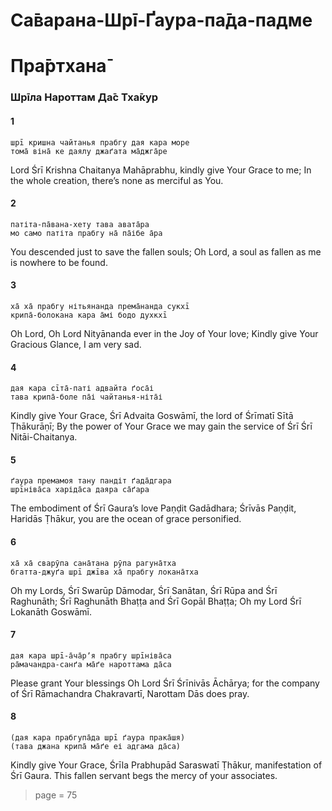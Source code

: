 # Са̄варана-Шрī-Ґаура-па̄да-падме
# Пра̄ртхана̄

### Шрīла Нароттам Да̄с Тха̄кур

#### 1

    шрī кришна чайтанья прабгу дая кара море
    тома̄ віна̄ ке даялу джаґата ма̄джга̄ре

Lord Śrī Krishna Chaitanya Mahāprabhu, kindly give Your Grace to me; In the whole creation, there’s none as merciful as You.

#### 2

    патіта-па̄вана-хету тава авата̄ра
    мо само патіта прабгу на̄ па̄ібе а̄ра

You descended just to save the fallen souls; Oh Lord, a soul as fallen as me is nowhere to be found.

#### 3

    ха̄ ха̄ прабгу нітьянанда према̄нанда сукхī
    крипа̄-болокана кара а̄мі бодо духкхī

Oh Lord, Oh Lord Nityānanda ever in the Joy of Your love; Kindly give Your Gracious Glance, I am very sad.

#### 4

    дая кара сīта̄-паті адвайта ґоса̄і
    тава крипа̄-боле па̄і чайтанья-ніта̄і

Kindly give Your Grace, Śrī Advaita Goswāmī, the lord of Śrīmatī Sītā Ṭhākurāṇī; By the power of Your Grace we may gain the service of Śrī Śrī Nitāi-Chaitanya.

#### 5

    ґаура премамоя тану пандіт ґада̄дгара
    шрīніва̄са харіда̄са даяра са̄ґара

The embodiment of Śrī Gaura’s love Paṇḍit Gadādhara; Śrīvās Paṇḍit, Haridās Ṭhākur, you are the ocean of grace personified.

#### 6

    ха̄ ха̄ сварӯпа сана̄тана рӯпа рагуна̄тха
    бгатта-джуґа шрī джīва ха̄ прабгу локана̄тха

Oh my Lords, Śrī Swarūp Dāmodar, Śrī Sanātan, Śrī Rūpa and Śrī Raghunāth; Śrī Raghunāth Bhaṭṭa and Śrī Gopāl Bhaṭṭa; Oh my Lord Śrī Lokanāth Goswāmī.

#### 7

    дая кара шрī-а̄ча̄рʼя прабгу шрīніва̄са
    ра̄мачандра-санґа ма̄ґе нароттама да̄са

Please grant Your blessings Oh Lord Śrī Śrīnivās Āchārya;  for  the  company  of  Śrī  Rāmachandra Chakravartī, Narottam Dās does pray.

#### 8

    (дая кара прабгупа̄да шрī ґаура прака̄шя)
    (тава джана крипа̄ ма̄ґе еі адгама да̄са)

Kindly give Your Grace, Śrīla Prabhupād Saraswatī Ṭhākur, manifestation of Śrī Gaura. This fallen servant begs the mercy of your associates.


> page = 75
